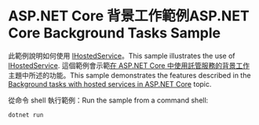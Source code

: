 # <a name="aspnet-core-background-tasks-sample"></a><span data-ttu-id="85c4e-101">ASP.NET Core 背景工作範例</span><span class="sxs-lookup"><span data-stu-id="85c4e-101">ASP.NET Core Background Tasks Sample</span></span>

<span data-ttu-id="85c4e-102">此範例說明如何使用 [IHostedService](https://docs.microsoft.com/dotnet/api/microsoft.extensions.hosting.ihostedservice)。</span><span class="sxs-lookup"><span data-stu-id="85c4e-102">This sample illustrates the use of [IHostedService](https://docs.microsoft.com/dotnet/api/microsoft.extensions.hosting.ihostedservice).</span></span> <span data-ttu-id="85c4e-103">這個範例會示範[在 ASP.NET Core 中使用託管服務的背景工作](https://docs.microsoft.com/aspnet/core/fundamentals/host/hosted-services)主題中所述的功能。</span><span class="sxs-lookup"><span data-stu-id="85c4e-103">This sample demonstrates the features described in the [Background tasks with hosted services in ASP.NET Core](https://docs.microsoft.com/aspnet/core/fundamentals/host/hosted-services) topic.</span></span>

<span data-ttu-id="85c4e-104">從命令 shell 執行範例：</span><span class="sxs-lookup"><span data-stu-id="85c4e-104">Run the sample from a command shell:</span></span>

```
dotnet run
```
